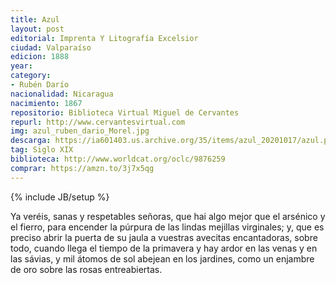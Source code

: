 ```yaml
---
title: Azul
layout: post
editorial: Imprenta Y Litografía Excelsior
ciudad: Valparaíso
edicion: 1888
year: 
category:
- Rubén Darío
nacionalidad: Nicaragua
nacimiento: 1867
repositorio: Biblioteca Virtual Miguel de Cervantes
repurl: http://www.cervantesvirtual.com
img: azul_ruben_dario_Morel.jpg
descarga: https://ia601403.us.archive.org/35/items/azul_20201017/azul.pdf
tag: Siglo XIX
biblioteca: http://www.worldcat.org/oclc/9876259
comprar: https://amzn.to/3j7x5qg
---
```

{% include JB/setup %}

Ya veréis, sanas y respetables señoras, que hai algo mejor que el arsénico y el fierro, para encender la púrpura de las lindas mejillas virginales; y, que es preciso abrir la puerta de su jaula a vuestras avecitas encantadoras, sobre todo, cuando llega el tiempo de la primavera y hay ardor en las venas y en las sávias, y mil átomos de sol abejean en los jardines, como un enjambre de oro sobre las rosas entreabiertas.

